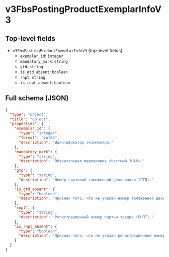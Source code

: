# v3FbsPostingProductExemplarInfoV3

## Top-level fields
- `v3FbsPostingProductExemplarInfoV3` (top-level fields):
  - `exemplar_id`: `integer`
  - `mandatory_mark`: `string`
  - `gtd`: `string`
  - `is_gtd_absent`: `boolean`
  - `rnpt`: `string`
  - `is_rnpt_absent`: `boolean`

## Full schema (JSON)
```json
{
  "type": "object",
  "title": "object",
  "properties": {
    "exemplar_id": {
      "type": "integer",
      "format": "int64",
      "description": "Идентификатор экземпляра."
    },
    "mandatory_mark": {
      "type": "string",
      "description": "Обязательная маркировка «Честный ЗНАК»."
    },
    "gtd": {
      "type": "string",
      "description": "Номер грузовой таможенной декларации (ГТД)."
    },
    "is_gtd_absent": {
      "type": "boolean",
      "description": "Признак того, что не указан номер таможенной декларации."
    },
    "rnpt": {
      "type": "string",
      "description": "Регистрационный номер партии товара (РНПТ)."
    },
    "is_rnpt_absent": {
      "type": "boolean",
      "description": "Признак того, что не указан регистрационный номер партии товара (РНПТ)."
    }
  }
}
```
